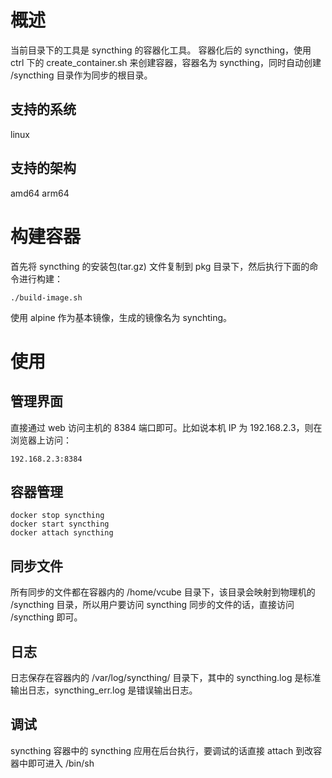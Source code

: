 # 概述

当前目录下的工具是 syncthing 的容器化工具。
容器化后的 syncthing，使用 ctrl 下的 create_container.sh 来创建容器，容器名为 syncthing，同时自动创建 /syncthing 目录作为同步的根目录。

## 支持的系统
linux

## 支持的架构
amd64
arm64

# 构建容器
首先将 syncthing 的安装包(tar.gz) 文件复制到 pkg 目录下，然后执行下面的命令进行构建：
```
./build-image.sh
```
使用 alpine 作为基本镜像，生成的镜像名为 synchting。


# 使用
## 管理界面
直接通过 web 访问主机的 8384 端口即可。比如说本机 IP 为 192.168.2.3，则在浏览器上访问：
```
192.168.2.3:8384
```

## 容器管理
```
docker stop syncthing
docker start syncthing
docker attach syncthing
```


## 同步文件
所有同步的文件都在容器内的 /home/vcube 目录下，该目录会映射到物理机的 /syncthing 目录，所以用户要访问 syncthing 同步的文件的话，直接访问 /syncthing 即可。


## 日志
日志保存在容器内的 /var/log/syncthing/ 目录下，其中的 syncthing.log 是标准输出日志，syncthing_err.log 是错误输出日志。


## 调试
syncthing 容器中的 syncthing 应用在后台执行，要调试的话直接 attach 到改容器中即可进入 /bin/sh
